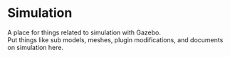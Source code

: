 # Simulation
A place for things related to simulation with Gazebo.  
Put things like sub models, meshes, plugin modifications, and documents on simulation here.
